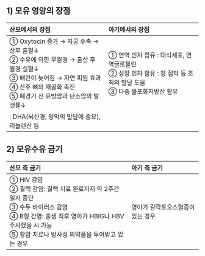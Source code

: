 ## 1) 모유 영양의 장점

| 산모에서의 장점 | 아기에서의 장점 |
| :--- | :--- |
| ① Oxytocin 증가 → 자궁 수축 → 산후 출혈↓ <br> ② 수유에 의한 무월경 → 출산 후 월경 실혈↓ <br> ③ 배란이 늦어짐 → 자연 피임 효과 <br> ④ 산후 뼈의 재골화 촉진 <br> ⑤ 폐경기 전 유방암과 난소암의 발생률↓ | ① 면역 인자 함유 : 대식세포, 면역글로불린 <br> ② 성장  인자  함유 : 장  점막  등  조직의  발달  도움 <br> ③ 다중  불포화지방산  함유
:  DHA(뇌신경,  망막의  발달에  중요),  리놀렌산  등 | 

## 2) 모유수유 금기

| 산모 측 금기 | 아기 측 금기 |
| :--- | :--- |
| ① HIV 감염 <br> ② 결핵 감염: 결핵 치료 완료까지 약 2주간 일시 중단 <br> ③ 수두 바이러스 감염 <br> ④ B형 간염: 출생 직후 영아가 HBIG나 HBV 주사했을 시 가능 <br> ⑤ 항암 치료나 방사성 의약품을 투여받고 있는 경우 | 영아가 갈락토오스혈증이 있는 경우 |
